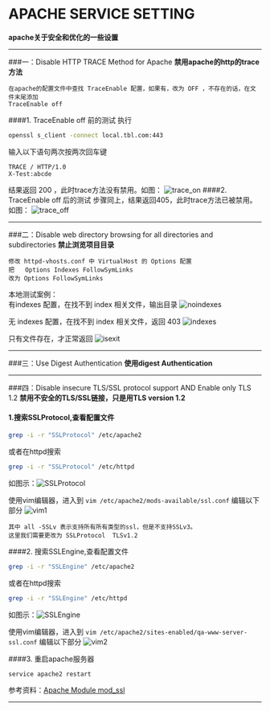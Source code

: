 
APACHE SERVICE SETTING
=====================

**apache关于安全和优化的一些设置**
***
###一：Disable HTTP TRACE Method for Apache
**禁用apache的http的trace方法**

    在apache的配置文件中查找 TraceEnable 配置，如果有，改为 OFF ，不存在的话，在文件末尾添加
    TraceEnable off
####1. TraceEnable off 前的测试
执行
```sh
openssl s_client -connect local.tbl.com:443
```
输入以下语句两次按两次回车键

    TRACE / HTTP/1.0
    X-Test:abcde
结果返回 200 ，此时trace方法没有禁用。如图：
![trace_on](https://raw.githubusercontent.com/phpstudyOne/rihui/apache_service_setting/apache_service_setting/images/trace_on.png)
####2. TraceEnable off 后的测试
步骤同上，结果返回405，此时trace方法已被禁用。如图：
![trace_off](https://raw.githubusercontent.com/phpstudyOne/rihui/apache_service_setting/apache_service_setting/images/trace_off.png)
***
###二：Disable web directory browsing for all directories and subdirectories
**禁止浏览项目目录**

    修改 httpd-vhosts.conf 中 VirtualHost 的 Options 配置
    把   Options Indexes FollowSymLinks
    改为 Options FollowSymLinks
本地测试案例：  
有indexes 配置，在找不到 index 相关文件，输出目录
![noindexes](https://raw.githubusercontent.com/phpstudyOne/rihui/apache_service_setting/apache_service_setting/images/noindexes.png)

无 indexes 配置，在找不到 index 相关文件，返回 403
![indexes](https://raw.githubusercontent.com/phpstudyOne/rihui/apache_service_setting/apache_service_setting/images/indexes.png)

只有文件存在，才正常返回
![isexit](https://raw.githubusercontent.com/phpstudyOne/rihui/apache_service_setting/apache_service_setting/images/isexit.png)
***
###三：Use Digest Authentication
**使用digest Authentication**
***
###四：Disable insecure TLS/SSL protocol support AND Enable only TLS 1.2
**禁用不安全的TLS/SSL链接，只是用TLS version 1.2**

####  1.搜索SSLProtocol,查看配置文件
```sh
grep -i -r "SSLProtocol" /etc/apache2
```
或者在httpd搜索
```sh
grep -i -r "SSLProtocol" /etc/httpd
```
   如图示：![SSLProtocol](https://github.com/phpstudyOne/rihui/blob/apache_service_setting/apache_service_setting/images/sslProtocol.png)
   
使用vim编辑器，进入到 `vim /etc/apache2/mods-available/ssl.conf` 编辑以下部分
![vim1](https://github.com/phpstudyOne/rihui/blob/apache_service_setting/apache_service_setting/images/vim1.png)

    其中 all -SSLv 表示支持所有所有类型的ssl，但是不支持SSLv3。
    这里我们需要更改为 SSLProtocol  TLSv1.2

####2. 搜索SSLEngine,查看配置文件
```sh
grep -i -r "SSLEngine" /etc/apache2
```
或者在httpd搜索
```sh
grep -i -r "SSLEngine" /etc/httpd
```
如图示：![SSLEngine](https://raw.githubusercontent.com/phpstudyOne/rihui/apache_service_setting/apache_service_setting/images/sslengine.png)

使用vim编辑器，进入到 `vim /etc/apache2/sites-enabled/qa-www-server-ssl.conf` 编辑以下部分
![vim2](https://raw.githubusercontent.com/phpstudyOne/rihui/apache_service_setting/apache_service_setting/images/vim2.png)

####3. 重启apache服务器
``` sh
service apache2 restart
```
参考资料：[Apache Module mod_ssl](http://httpd.apache.org/docs/2.4/mod/mod_ssl.html#sslengine)
***
